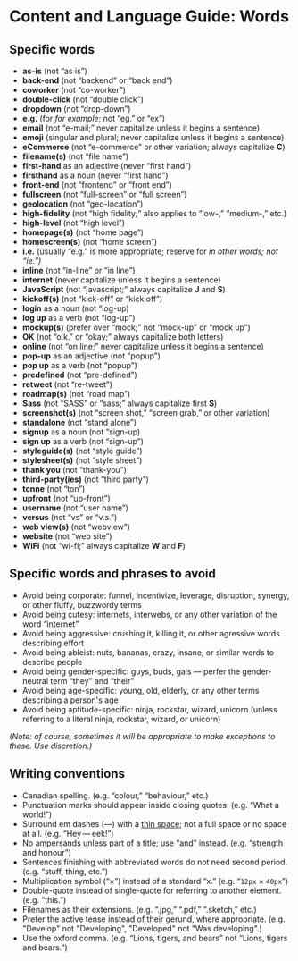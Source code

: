 # Content and Language Guide: Words

## Specific words

- **as-is** (not “as is”)
- **back-end** (not “backend” or “back end”)
- **coworker** (not “co-worker”)
- **double-click** (not “double click”)
- **dropdown** (not “drop-down”)
- **e.g.** (for *for example*; not “eg.” or “ex”)
- **email** (not “e-mail;” never capitalize unless it begins a sentence)
- **emoji** (singular and plural; never capitalize unless it begins a sentence)
- **eCommerce** (not “e-commerce” or other variation; always capitalize **C**)
- **filename(s)** (not “file name”)
- **first-hand** as an adjective (never “first hand”)
- **firsthand** as a noun (never “first hand”)
- **front-end** (not “frontend” or “front end”)
- **fullscreen** (not “full-screen” or “full screen”)
- **geolocation** (not “geo-location”)
- **high-fidelity** (not “high fidelity;” also applies to “low-,” “medium-,” etc.)
- **high-level** (not “high level”)
- **homepage(s)** (not “home page”)
- **homescreen(s)** (not “home screen”)
- **i.e.** (usually “e.g.” is more appropriate; reserve for *in other words; not “ie.”)*
- **inline** (not “in-line” or “in line”)
- **internet** (never capitalize unless it begins a sentence)
- **JavaScript** (not “javascript;” always capitalize **J** and **S**)
- **kickoff(s)** (not “kick-off” or “kick off”)
- **login** as a noun (not “log-up)
- **log up** as a verb (not “log-up”)
- **mockup(s)** (prefer over “mock;” not “mock-up” or “mock up”)
- **OK** (not “o.k.” or “okay;” always capitalize both letters)
- **online** (not “on line;” never capitalize unless it begins a sentence)
- **pop-up** as an adjective (not “popup”)
- **pop up** as a verb (not “popup”)
- **predefined** (not “pre-defined”)
- **retweet** (not “re-tweet”)
- **roadmap(s)** (not “road map”)
- **Sass** (not “SASS” or “sass;” always capitalize first **S**)
- **screenshot(s)** (not “screen shot,” “screen grab,” or other variation)
- **standalone** (not “stand alone”)
- **signup** as a noun (not “sign-up)
- **sign up** as a verb (not “sign-up”)
- **styleguide(s)** (not “style guide”)
- **stylesheet(s)** (not “style sheet”)
- **thank you** (not “thank-you”)
- **third-party(ies)** (not “third party”)
- **tonne** (not “ton”)
- **upfront** (not “up-front”)
- **username** (not “user name”)
- **versus** (not “vs” or “v.s.”)
- **web view(s)** (not “webview”)
- **website** (not “web site”)
- **WiFi** (not “wi-fi;” always capitalize **W** and **F**)


## Specific words and phrases to avoid

- Avoid being corporate: funnel, incentivize, leverage, disruption, synergy, or other fluffy, buzzwordy terms
- Avoid being cutesy: internets, interwebs, or any other variation of the word “internet”
- Avoid being aggressive: crushing it, killing it, or other agressive words describing effort
- Avoid being ableist: nuts, bananas, crazy, insane, or similar words to describe people
- Avoid being gender-specific: guys, buds, gals — perfer the gender-neutral term “they” and “their”
- Avoid being age-specific: young, old, elderly, or any other terms describing a person's age
- Avoid being aptitude-specific: ninja, rockstar, wizard, unicorn (unless referring to a literal ninja, rockstar, wizard, or unicorn)

*(Note: of course, sometimes it will be appropriate to make exceptions to these. Use discretion.)*


## Writing conventions

- Canadian spelling. (e.g. “colour,” “behaviour,” etc.)
- Punctuation marks should appear inside closing quotes. (e.g. “What a world!”)
- Surround em dashes (—) with a [thin space](https://en.wikipedia.org/wiki/Thin_space); not a full space or no space at all. (e.g. “Hey — eek!”)
- No ampersands unless part of a title; use “and” instead. (e.g. “strength and honour”)
- Sentences finishing with abbreviated words do not need second period. (e.g. “stuff, thing, etc.”)
- Multiplication symbol (“×”) instead of a standard “x.” (e.g. “`12px` × `40px`”)
- Double-quote instead of single-quote for referring to another element. (e.g. “this.”)
- Filenames as their extensions. (e.g. “.jpg,” “.pdf,” “.sketch,” etc.)
- Prefer the active tense instead of their gerund, where appropriate. (e.g. "Develop" not "Developing", "Developed" not "Was developing".)
- Use the oxford comma. (e.g. “Lions, tigers, and bears” not “Lions, tigers and bears.”)

